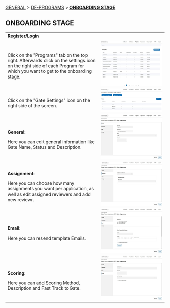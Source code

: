 [GENERAL](GENERAL/README.md) > [DF-PROGRAMS](DF-Programs/README.md) > **[ONBOARDING STAGE](DF-Programs/onboardingstage.md)**

## ONBOARDING STAGE <br>

<table>
  <thead>
  </thead>
  <tbody>
   <tr>
      <tr><td colspan="3"><b>Register/Login</b></td>      
    </tr>
    <tr>
      <td style="text-align: left"><p><b></b></p>Click on the "Programs" tab on the top right. Afterwards click on the settings icon on the right side of each Program for which you want to get to the onboarding stage.</td>
      <td style="text-align: center"><img src="addprogram001.JPG" alt="review01.png"></td>
    </tr>
    <tr>
      <td style="text-align: left"><p><b></b></p>Click on the "Gate Settings" icon on the right side of the screen.</td>
      <td style="text-align: center"><img src="addprogram003.JPG" alt="review01.png"></td>
    </tr>
    <tr>
      <td style="text-align: left"><p><b>General:</b></p>Here you can edit general information like Gate Name, Status and Description.</td>
      <td style="text-align: center"><img src="gate01.JPG" alt="Onboarding-1"></td>
    </tr>
        <tr>
      <td style="text-align: left"><p><b>Assignment:</b></p>Here you can choose how many assignments you want per application, as well as edit assigned reviewers and add new reviewr.</td>
      <td style="text-align: center"><img src="gate02.JPG" alt="Onboarding-2"></td>
    </tr>
        <tr>
      <td style="text-align: left"><p><b>Email:</b></p>Here you can resend template Emails.</td>
      <td style="text-align: center"><img src="gate03.JPG" alt="Onboarding-3"></td>
    </tr>
        <tr>
      <td style="text-align: left"><p><b>Scoring:</b></p>Here you can add Scoring Method, Description and Fast Track to Gate.</td>
      <td style="text-align: center"><img src="gate04.JPG" alt="Onboarding-4"></td>
    </tr>
  </tbody>
</table>
